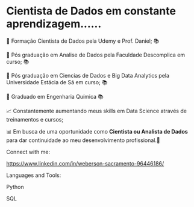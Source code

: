 # Cientista de Dados em constante aprendizagem......

:notebook: Formação Cientista de Dados pela Udemy e Prof. Daniel; :books:

:notebook: Pós graduação em Analise de Dados pela Faculdade Descomplica em curso; :books:

:notebook: Pós graduação em Ciencias de Dados e Big Data Analytics pela Universidade Estácia de Sá em curso; :books:

:notebook: Graduado em Engenharia Química :books:

📈 Constantemente aumentando meus skills em Data Science através de treinamentos e cursos;

📊 Em busca de uma oportunidade como **Cientista ou Analista de Dados** para dar continuidade ao meu desenvolvimento profissional.:telescope:

Connect with me:

https://www.linkedin.com/in/weberson-sacramento-96446186/

Languages and Tools:

Python

SQL
